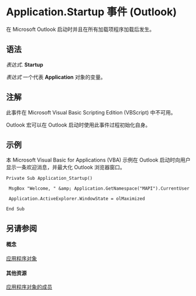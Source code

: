 
# Application.Startup 事件 (Outlook)

在 Microsoft Outlook 启动时并且在所有加载项程序加载后发生。


## 语法

 _表达式_. **Startup**

 _表达式_ 一个代表 **Application** 对象的变量。


## 注解

此事件在 Microsoft Visual Basic Scripting Edition (VBScript) 中不可用。

Outlook 宏可以在 Outlook 启动时使用此事件过程初始化自身。


## 示例

本 Microsoft Visual Basic for Applications (VBA) 示例在 Outlook 启动时向用户显示一条欢迎消息，并最大化 Outlook 浏览器窗口。


```
Private Sub Application_Startup() 
 
 MsgBox "Welcome, " &amp; Application.GetNamespace("MAPI").CurrentUser 
 
 Application.ActiveExplorer.WindowState = olMaximized 
 
End Sub
```


## 另请参阅


#### 概念


[应用程序对象](797003e7-ecd1-eccb-eaaf-32d6ddde8348.md)
#### 其他资源


[应用程序对象的成员](3519c89c-2353-85ee-7ddc-62e5dd85a8e7.md)